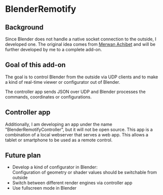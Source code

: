 # BlenderRemotify
## Background
Since Blender does not handle a native socket connection to the outside, I developed one.
The original idea comes from [Merwan Achibet](http://merwanachibet.net/blog/blender-long-running-python-scripts/) and will be further developed by me to a complete add-on.

## Goal of this add-on
The goal is to control Blender from the outside via UDP clients and to make a kind of real-time viewer or configurator out of Blender.

The controller app sends JSON over UDP and Blender processes the commands, coordinates or configurations.

## Controller app
Additionally, I am developing an app under the name "BlenderRemotifyController", but it will not be open source.
This app is a combination of a local webserver that serves a web app. This allows a tablet or smartphone to be used as a remote control.

## Future plan
* Develop a kind of configurator in Blender:  
Configuration of geometry or shader values should be switchable from outside
* Switch between different render engines via controller app
* Use fullscreen mode in Blender
